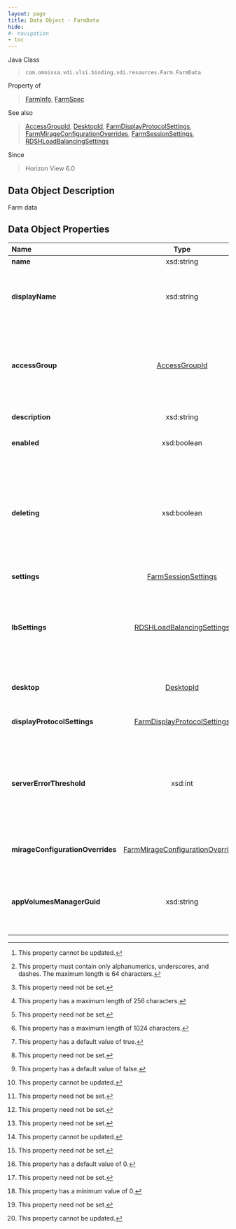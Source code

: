 ```yaml
---
layout: page
title: Data Object - FarmData
hide:
#- navigation
- toc
---
```






Java Class
> `com.omnissa.vdi.vlsi.binding.vdi.resources.Farm.FarmData`

Property of
> [FarmInfo](vdi.resources.Farm.FarmInfo.md#field_detail), [FarmSpec](vdi.resources.Farm.FarmSpec.md#field_detail)

See also
> [AccessGroupId](vdi.entity.AccessGroupId.md), [DesktopId](vdi.entity.DesktopId.md), [FarmDisplayProtocolSettings](vdi.resources.Farm.DisplayProtocolSettings.md), [FarmMirageConfigurationOverrides](vdi.resources.Farm.MirageConfigurationOverrides.md), [FarmSessionSettings](vdi.resources.Farm.SessionSettings.md), [RDSHLoadBalancingSettings](vdi.resources.Farm.LoadBalancingSettings.md)

Since
> Horizon View 6.0


## Data Object Description

Farm data

## Data Object Properties

 Name | Type | Description
:---|:---:|:---
**name**|  xsd:string|  Farm name [^2] [^11]
**displayName**|  xsd:string|  Farm display name. If the display name is left blank, it defaults to [name](vdi.resources.Farm.FarmData.md#name) [^1] [^12]
**accessGroup**| [AccessGroupId](vdi.entity.AccessGroupId.md)|  View access groups can organize the farms in your organization. They can also be used for delegated administration.
**description**|  xsd:string|  Farm description [^1] [^13]
**enabled**|  xsd:boolean|  Indicates if Farm is enabled [^6] [^1]
**deleting**|  xsd:boolean|  True if the farm is in the process of being deleted. This cannot be set or updated. Only applicable for automated farms.  **_Since_** Horizon View 6.2 [^5] [^2]
**settings**| [FarmSessionSettings](vdi.resources.Farm.SessionSettings.md)|  Farm settings [^1]
**lbSettings**| [RDSHLoadBalancingSettings](vdi.resources.Farm.LoadBalancingSettings.md)|  Settings for load balancing the session requests across the RDS hosts in the farm  **_Since_** Horizon 7.8 [^1]
**desktop**| [DesktopId](vdi.entity.DesktopId.md)|  Entity ID of RDS Desktop in the Farm [^1] [^2]
**displayProtocolSettings**| [FarmDisplayProtocolSettings](vdi.resources.Farm.DisplayProtocolSettings.md)|  Farm Display Protocol settings [^1]
**serverErrorThreshold**|  xsd:int|  The minimum number of machines that must be fully operational in order to avoid showing the farm in an error state [^19] [^1] [^72]
**mirageConfigurationOverrides**| [FarmMirageConfigurationOverrides](vdi.resources.Farm.MirageConfigurationOverrides.md)|  The Mirage configuration overrides for this Farm. [^1]
**appVolumesManagerGuid**|  xsd:string|  Guid of app volumes manager associated with the farm.  **_Since_** Horizon 8.8 [^2]
 


 


[^1]: This property need not be set.
[^2]: This property cannot be updated.
[^5]: This property has a default value of false.
[^6]: This property has a default value of true.
[^11]: This property must contain only alphanumerics, underscores, and dashes. The maximum length is 64 characters.
[^12]: This property has a maximum length of 256 characters.
[^13]: This property has a maximum length of 1024 characters.
[^19]: This property has a default value of 0.
[^72]: This property has a minimum value of 0.